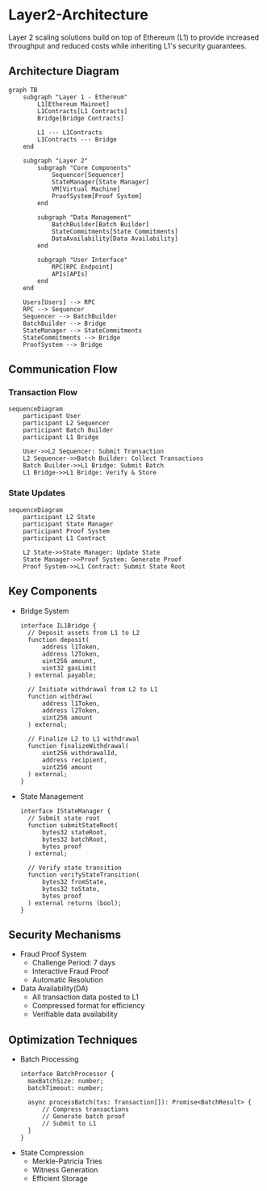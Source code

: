 # Layer2-Architecture
Layer 2 scaling solutions build on top of Ethereum (L1) to provide increased throughput and reduced costs while inheriting L1's security guarantees.



## Architecture Diagram
```mermaid
graph TB
    subgraph "Layer 1 - Ethereum"
        L1[Ethereum Mainnet]
        L1Contracts[L1 Contracts]
        Bridge[Bridge Contracts]
        
        L1 --- L1Contracts
        L1Contracts --- Bridge
    end

    subgraph "Layer 2"
        subgraph "Core Components"
            Sequencer[Sequencer]
            StateManager[State Manager]
            VM[Virtual Machine]
            ProofSystem[Proof System]
        end
        
        subgraph "Data Management"
            BatchBuilder[Batch Builder]
            StateCommitments[State Commitments]
            DataAvailability[Data Availability]
        end
        
        subgraph "User Interface"
            RPC[RPC Endpoint]
            APIs[APIs]
        end
    end
    
    Users[Users] --> RPC
    RPC --> Sequencer
    Sequencer --> BatchBuilder
    BatchBuilder --> Bridge
    StateManager --> StateCommitments
    StateCommitments --> Bridge
    ProofSystem --> Bridge
```


## Communication Flow
### Transaction Flow
```mermaid
sequenceDiagram
    participant User
    participant L2 Sequencer
    participant Batch Builder
    participant L1 Bridge
    
    User->>L2 Sequencer: Submit Transaction
    L2 Sequencer->>Batch Builder: Collect Transactions
    Batch Builder->>L1 Bridge: Submit Batch
    L1 Bridge->>L1 Bridge: Verify & Store
```
### State Updates
```mermaid
sequenceDiagram
    participant L2 State
    participant State Manager
    participant Proof System
    participant L1 Contract
    
    L2 State->>State Manager: Update State
    State Manager->>Proof System: Generate Proof
    Proof System->>L1 Contract: Submit State Root
```

## Key Components
- Bridge System
  ```solidity
  interface IL1Bridge {
    // Deposit assets from L1 to L2
    function deposit(
        address l1Token,
        address l2Token,
        uint256 amount,
        uint32 gasLimit
    ) external payable;
    
    // Initiate withdrawal from L2 to L1
    function withdraw(
        address l1Token,
        address l2Token,
        uint256 amount
    ) external;
    
    // Finalize L2 to L1 withdrawal
    function finalizeWithdrawal(
        uint256 withdrawalId,
        address recipient,
        uint256 amount
    ) external;
  }
  ```
- State Management
  ```solidity
  interface IStateManager {
    // Submit state root
    function submitStateRoot(
        bytes32 stateRoot,
        bytes32 batchRoot,
        bytes proof
    ) external;
    
    // Verify state transition
    function verifyStateTransition(
        bytes32 fromState,
        bytes32 toState,
        bytes proof
    ) external returns (bool);
  }
  ```
## Security Mechanisms
- Fraud Proof System
  - Challenge Period: 7 days
  - Interactive Fraud Proof
  - Automatic Resolution
- Data Availability(DA)
  - All transaction data posted to L1
  - Compressed format for efficiency
  - Verifiable data availability

## Optimization Techniques
- Batch Processing
  ```solidity
  interface BatchProcessor {
    maxBatchSize: number;
    batchTimeout: number;
    
    async processBatch(txs: Transaction[]): Promise<BatchResult> {
        // Compress transactions
        // Generate batch proof
        // Submit to L1
    }
  }
  ```
- State Compression
  - Merkle-Patricia Tries
  - Witness Generation
  - Efficient Storage



